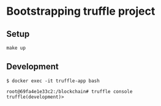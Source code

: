 # Bootstrapping truffle project

## Setup

```
make up
```

## Development

```
$ docker exec -it truffle-app bash

root@69fa4e1e33c2:/blockchain# truffle console
truffle(development)>
```
